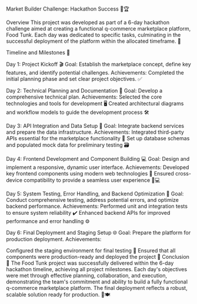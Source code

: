 Market Builder Challenge: Hackathon Success 🍔🏆

Overview
This project was developed as part of a 6-day hackathon challenge aimed at creating a functional q-commerce marketplace platform, Food Tunk. Each day was dedicated to specific tasks, culminating in the successful deployment of the platform within the allocated timeframe. 🚀

Timeline and Milestones 📅

Day 1: Project Kickoff 🎬
Goal: Establish the marketplace concept, define key features, and identify potential challenges.
Achievements: Completed the initial planning phase and set clear project objectives. ✅

Day 2: Technical Planning and Documentation 📑
Goal: Develop a comprehensive technical plan.
Achievements:
Selected the core technologies and tools for development 🖥️
Created architectural diagrams and workflow models to guide the development process 🛠️

Day 3: API Integration and Data Setup 🔌
Goal: Integrate backend services and prepare the data infrastructure.
Achievements:
Integrated third-party APIs essential for the marketplace functionality 📡
Set up database schemas and populated mock data for preliminary testing 🗃️

Day 4: Frontend Development and Component Building 💻
Goal: Design and implement a responsive, dynamic user interface.
Achievements:
Developed key frontend components using modern web technologies 🎨
Ensured cross-device compatibility to provide a seamless user experience 📱💻

Day 5: System Testing, Error Handling, and Backend Optimization 🧪
Goal: Conduct comprehensive testing, address potential errors, and optimize backend performance.
Achievements:
Performed unit and integration tests to ensure system reliability ✔️
Enhanced backend APIs for improved performance and error handling ⚙️

Day 6: Final Deployment and Staging Setup 🌐
Goal: Prepare the platform for production deployment.
Achievements:

Configured the staging environment for final testing 🔄
Ensured that all components were production-ready and deployed the project 🚀
Conclusion 🎉
The Food Tunk project was successfully delivered within the 6-day hackathon timeline, achieving all project milestones. Each day's objectives were met through effective planning, collaboration, and execution, demonstrating the team's commitment and ability to build a fully functional q-commerce marketplace platform. The final deployment reflects a robust, scalable solution ready for production. 💪🍽️
